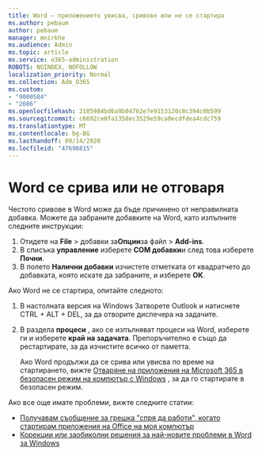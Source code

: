 ```yaml
---
title: Word – приложението увисва, сривове или не се стартира
ms.author: pebaum
author: pebaum
manager: mnirkhe
ms.audience: Admin
ms.topic: article
ms.service: o365-administration
ROBOTS: NOINDEX, NOFOLLOW
localization_priority: Normal
ms.collection: Adm_O365
ms.custom:
- "9000584"
- "2686"
ms.openlocfilehash: 2105984bd6a9b04762e7e9153120c8c394c0b599
ms.sourcegitcommit: c6692ce0fa1358ec3529e59ca0ecdfdea4cdc759
ms.translationtype: MT
ms.contentlocale: bg-BG
ms.lasthandoff: 09/14/2020
ms.locfileid: "47698815"
---
```

# <a name="word-crashes-or-doesnt-respond"></a>Word се срива или не отговаря

Честото сривове в Word може да бъде причинено от неправилната добавка. Можете да забраните добавките на Word, като изпълните следните инструкции:

1. Отидете на **File**  >  добавки за**Опции**за файл  >  **Add-ins**.
2. В списъка **управление** изберете **COM добавки**и след това изберете **Почни**.
3. В полето **Налични добавки** изчистете отметката от квадратчето до добавката, която искате да забраните, и изберете **OK**.

Ако Word не се стартира, опитайте следното:

1.   В настолната версия на Windows Затворете Outlook и натиснете CTRL + ALT + DEL, за да отворите диспечера на задачите. 
2. В раздела **процеси** , ако се изпълняват процеси на Word, изберете ги и изберете **край на задачата**. Препоръчително е също да рестартирате, за да изчистите всичко от паметта.

    Ако Word продължи да се срива или увисва по време на стартирането, вижте [Отваряне на приложения на Microsoft 365 в безопасен режим на компютър с Windows](https://support.office.com/article/Open-Office-apps-in-safe-mode-on-a-Windows-PC-dedf944a-5f4b-4afb-a453-528af4f7ac72) , за да го стартирате в безопасен режим.

Ако все още имате проблеми, вижте следните статии: 
- [Получавам съобщение за грешка "спря да работи", когато стартирам приложения на Office на моя компютър](https://support.office.com/article/52bd7985-4e99-4a35-84c8-2d9b8301a2fa)
- [Корекции или заобиколни решения за най-новите проблеми в Word за Windows](https://support.office.com/article/bf6bf17c-2807-4871-83ce-e337ae8f0b86)